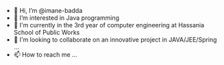 - 👋 Hi, I’m @imane-badda
- 👀 I’m interested in Java programming 
- 🌱 I'm currently in the 3rd year of computer engineering at Hassania School of Public Works
- 💞️ I'm looking to collaborate on an innovative project in JAVA/JEE/Spring ...
- 📫 How to reach me ...

<!---
imane-badda/imane-badda is a ✨ special ✨ repository because its `README.md` (this file) appears on your GitHub profile.
You can click the Preview link to take a look at your changes.
--->
